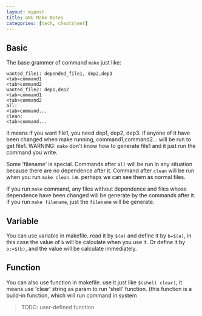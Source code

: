 ```yaml
---
layout: mypost
title: GNU Make Notes
categories: [tech, cheatsheet]
---
```


## Basic

The base grammer of command `make` just like:

    wanted_file1: depended_file1, dep2,dep3
    <tab>command1
    <tab>command2
    wanted_file2: dep1,dep2
    <tab>command1
    <tab>command2
    all:
    <tab>command...
    clean:
    <tab>command...

It means if you want file1, you need dep1, dep2, dep3. If anyone of it have been changed when make running, command1,command2... will be run to get file1. WARNING: `make` don't know how to generate file1 and it just run the command you write.

Some 'filename' is special. Commands after `all` will be run in any situation because there are no dependence after it. Command after `clean` will be run when you run `make clean`. i.e. perhaps we can see them as normal files.

If you run `make` command, any files without dependence and files whose dependence have been changed will be generate by the commands after it. if you run `make filename`, just the `filename` will be generate.

## Variable

You can use variable in makefile. read it by `$(a)` and define it by `b=$(a)`, in this case the value of `b` will be calculate when you use it. Or define it by `b:=$(b)`, and the value will be calculate immediately.

## Function

You can also use function in makefile. use it just like `$(shell clear)`, it means use 'clear' string as param to run 'shell' function. (this function is a build-in function, which will run command in system 

> TODO: user-defined function
